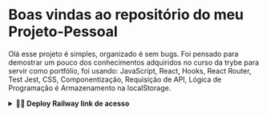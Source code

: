 
# Boas vindas ao repositório do meu Projeto-Pessoal

Olá esse projeto é simples, organizado é sem bugs.
Foi pensado para demostrar um pouco dos conhecimentos adquiridos no curso da trybe para servir como portfólio,
foi usando: JavaScript, React, Hooks, React Router, Test Jest, CSS, Componentização, Requisição de API, Lógica de Programação é Armazenamento na localStorage.
<details>
<summary><strong>👨‍💻 Deploy Railway link de acesso</strong></summary><br />
* https://projeto-pessoal-production.up.railway.app
---
  
  <summary><strong>👨‍💻 Clone o repositório</strong></summary><br />

1. Clone o repositório
  * `git clone git@github.com:franciley45/Projeto-pessoal.git`.
  * Entre na pasta do repositório que você acabou de clonar:
    * `cd Projeto-pessoal`
    * `cd exercise-dog-image`
2. Instale as dependências 
  * `npm install` 
